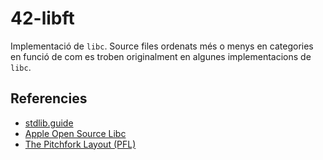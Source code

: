 # 42-libft 
Implementació de `libc`. Source files ordenats més o menys en categories en funció de com es troben originalment en algunes implementacions de `libc`.

## Referencies
- [stdlib.guide](https://stdlib.guide)
- [Apple Open Source Libc](https://github.com/apple-opensource/Libc)
- [The Pitchfork Layout (PFL)](https://api.csswg.org/bikeshed/?force=1&url=https://raw.githubusercontent.com/vector-of-bool/pitchfork/develop/data/spec.bs)
